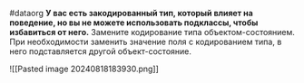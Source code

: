 #dataorg
**У вас есть закодированный тип, который влияет на поведение, но вы не можете использовать подклассы, чтобы избавиться от него.**
Замените кодирование типа объектом-состоянием. При необходимости заменить значение поля с кодированием типа, в него подставляется другой объект-состояние.

![[Pasted image 20240818183930.png]]

